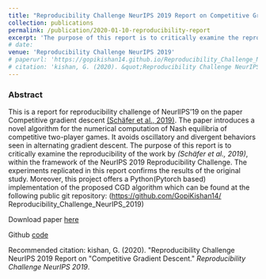 ```yaml
---
title: "Reproducibility Challenge NeurIPS 2019 Report on Competitive Gradient Descent"
collection: publications
permalink: /publication/2020-01-10-reproducibility-report
excerpt: 'The purpose of this report is to critically examine the reproducibility of the work by Schäfer et al., 2019), within the framework of the NeurIPS 2019 Reproducibility Challenge.'
# date: 
venue: 'Reproducibility Challenge NeurIPS 2019'
# paperurl: 'https://gopikishan14.github.io/Reproducibility_Challenge_NeurIPS_2019/index.html'
# citation: 'kishan, G. (2020). &quot;Reproducibility Challenge NeurIPS 2019 Report on "Competitive Gradient Descent.&quot; <i>Reproducibility Challenge NeurIPS 2019</i>. 1(1).'
---
```

### Abstract
This is a report for reproducibility challenge of NeurlIPS’19 on the paper Competitive
gradient descent [(Schäfer et al., 2019)](https://arxiv.org/abs/1905.12103). The paper introduces a novel algorithm for the numerical computation of Nash equilibria of competitive two-player
games. It avoids oscillatory and divergent behaviors seen in alternating gradient
descent.
The purpose of this report is to critically examine the reproducibility of the
work by <i>(Schäfer et al., 2019)</i>, within the framework of the NeurIPS 2019 Reproducibility
Challenge. The experiments replicated in this report confirms the
results of the original study. Moreover, this project offers a Python(Pytorch
based) implementation of the proposed CGD algorithm which can be found at
the following public git repository: (https://github.com/GopiKishan14/
Reproducibility_Challenge_NeurIPS_2019)


Download paper [here](https://gopikishan14.github.io/Reproducibility_Challenge_NeurIPS_2019/index.html)

Github [code](https://github.com/GopiKishan14/Reproducibility_Challenge_NeurIPS_2019)

Recommended citation: kishan, G. (2020). "Reproducibility Challenge NeurIPS 2019 Report on
"Competitive Gradient Descent." <i>Reproducibility Challenge NeurIPS 2019</i>.